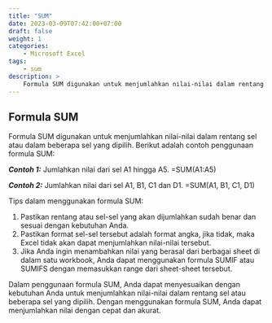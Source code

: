 ```yaml
---
title: "SUM"
date: 2023-03-09T07:42:00+07:00
draft: false
weight: 1
categories:
    - Microsoft Excel
tags:
    - sum
description: >
    Formula SUM digunakan untuk menjumlahkan nilai-nilai dalam rentang sel atau dalam beberapa sel yang dipilih
---
```

## Formula SUM

Formula SUM digunakan untuk menjumlahkan nilai-nilai dalam rentang sel atau dalam beberapa sel yang dipilih. Berikut adalah contoh penggunaan formula SUM:

***Contoh 1:***
Jumlahkan nilai dari sel A1 hingga A5.
=SUM(A1:A5)

***Contoh 2:***
Jumlahkan nilai dari sel A1, B1, C1 dan D1.
=SUM(A1, B1, C1, D1)

Tips dalam menggunakan formula SUM:

1. Pastikan rentang atau sel-sel yang akan dijumlahkan sudah benar dan sesuai dengan kebutuhan Anda.
2. Pastikan format sel-sel tersebut adalah format angka, jika tidak, maka Excel tidak akan dapat menjumlahkan nilai-nilai tersebut.
3. Jika Anda ingin menambahkan nilai yang berasal dari berbagai sheet di dalam satu workbook, Anda dapat menggunakan formula SUMIF atau SUMIFS dengan memasukkan range dari sheet-sheet tersebut.

Dalam penggunaan formula SUM, Anda dapat menyesuaikan dengan kebutuhan Anda untuk menjumlahkan nilai-nilai dalam rentang sel atau beberapa sel yang dipilih. Dengan menggunakan formula SUM, Anda dapat menjumlahkan nilai dengan cepat dan akurat.
